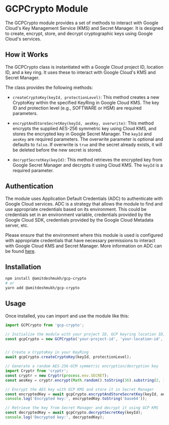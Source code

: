 # GCPCrypto Module

The GCPCrypto module provides a set of methods to interact with Google Cloud's Key Management Service (KMS) and Secret Manager. It is designed to create, encrypt, store, and decrypt cryptographic keys using Google Cloud's services.

## How it Works
The GCPCrypto class is instantiated with a Google Cloud project ID, location ID, and a key ring. It uses these to interact with Google Cloud's KMS and Secret Manager.

The class provides the following methods:

- `createCryptoKey(keyId, protectionLevel)`: This method creates a new CryptoKey within the specified KeyRing in Google Cloud KMS. The key ID and protection level (e.g., SOFTWARE or HSM) are required parameters.

- `encryptAndStoreSecretKey(keyId, aesKey, overwrite)`: This method encrypts the supplied AES-256 symmetric key using Cloud KMS, and stores the encrypted key in Google Secret Manager. The `keyId` and `aesKey` are required parameters. The overwrite parameter is optional and defaults to `false`. If overwrite is `true` and the secret already exists, it will be deleted before the new secret is stored.

- `decryptSecretKey(keyId)`: This method retrieves the encrypted key from Google Secret Manager and decrypts it using Cloud KMS. The `keyId` is a required parameter.

## Authentication

The module uses Application Default Credentials (ADC) to authenticate with Google Cloud services. ADC is a strategy that allows the module to find and use appropriate credentials based on its environment. This could be credentials set in an environment variable, credentials provided by the Google Cloud SDK, credentials provided by the Google Cloud Metadata server, etc.

Please ensure that the environment where this module is used is configured with appropriate credentials that have necessary permissions to interact with Google Cloud KMS and Secret Manager. More information on ADC can be found [here](https://cloud.google.com/docs/authentication/provide-credentials-adc).


## Installation

```bash
npm install @amitdeshmukh/gcp-crypto
# or
yarn add @amitdeshmukh/gcp-crypto
```

## Usage
Once installed, you can import and use the module like this:

```js
import GCPCrypto from 'gcp-crypto';

// Initialize the module with your project ID, GCP keyring location ID, and keyring name
const gcpCrypto = new GCPCrypto('your-project-id', 'your-location-id', 'your-key-ring');


// Create a CryptoKey in your KeyRing
await gcpCrypto.createCryptoKey(keyId, protectionLevel);

// Generate a random AES-256-GCM symmetric encryption/decryption key
import Cryptr from 'cryptr';
const cryptr = new Cryptr(process.env.SECRET);
const aesKey = cryptr.encrypt(Math.random().toString(36).substring(2, 15));

// Encrypt the AES key with GCP KMS and store it in Secret Manager
const encryptedKey = await gcpCrypto.encryptAndStoreSecretKey(keyId, aesKey, true);
console.log('Encrypted key:', encryptedKey.toString('base64'));

// Retrieve the key from Secret Manager and decrypt it using GCP KMS
const decryptedKey = await gcpCrypto.decryptSecretKey(keyId);
console.log('Decrypted key:', decryptedKey);

```
